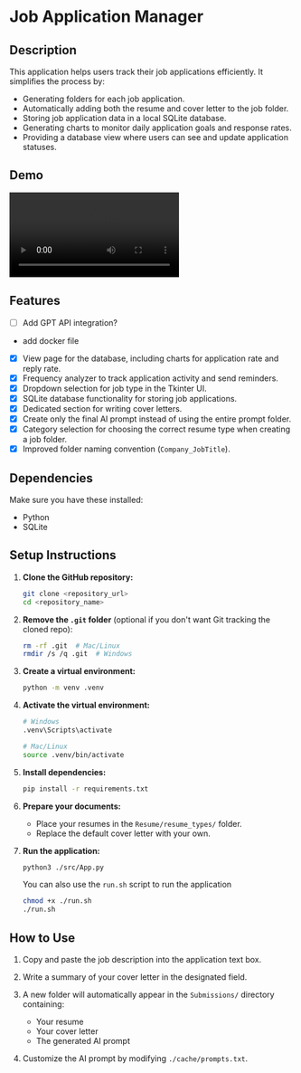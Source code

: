 # Job Application Manager

## Description

This application helps users track their job applications efficiently. It simplifies the process by:

- Generating folders for each job application.
- Automatically adding both the resume and cover letter to the job folder.
- Storing job application data in a local SQLite database.
- Generating charts to monitor daily application goals and response rates.
- Providing a database view where users can see and update application statuses.

## Demo

![Video Demo](/home/alireza/Documents/Git-Resume/JobApplication_Manager/assets/jobapp_demo.mp4)

## Features

- [ ] Add GPT API integration?
- add docker file
- [x] View page for the database, including charts for application rate and reply rate.
- [x] Frequency analyzer to track application activity and send reminders.
- [x] Dropdown selection for job type in the Tkinter UI.
- [x] SQLite database functionality for storing job applications.
- [x] Dedicated section for writing cover letters.
- [x] Create only the final AI prompt instead of using the entire prompt folder.
- [x] Category selection for choosing the correct resume type when creating a job folder.
- [x] Improved folder naming convention (`Company_JobTitle`).

## Dependencies

Make sure you have these installed:

- Python
- SQLite

## Setup Instructions

1. **Clone the GitHub repository:**

   ```bash
   git clone <repository_url>
   cd <repository_name>
   ```

2. **Remove the `.git` folder** (optional if you don't want Git tracking the cloned repo):

   ```bash
   rm -rf .git  # Mac/Linux
   rmdir /s /q .git  # Windows
   ```

3. **Create a virtual environment:**

   ```bash
   python -m venv .venv
   ```

4. **Activate the virtual environment:**

   ```bash
   # Windows
   .venv\Scripts\activate

   # Mac/Linux
   source .venv/bin/activate
   ```

5. **Install dependencies:**

   ```bash
   pip install -r requirements.txt
   ```

6. **Prepare your documents:**

   - Place your resumes in the `Resume/resume_types/` folder.
   - Replace the default cover letter with your own.

7. **Run the application:**

   ```bash
   python3 ./src/App.py
   ```

   You can also use the `run.sh` script to run the application

   ```bash
   chmod +x ./run.sh
   ./run.sh
   ```

## How to Use

1. Copy and paste the job description into the application text box.
2. Write a summary of your cover letter in the designated field.
3. A new folder will automatically appear in the `Submissions/` directory containing:

   - Your resume
   - Your cover letter
   - The generated AI prompt

4. Customize the AI prompt by modifying `./cache/prompts.txt`.
